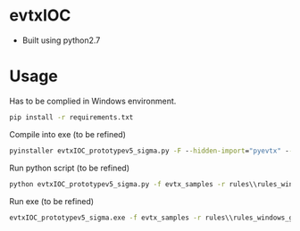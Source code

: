 # evtxIOC
- Built using python2.7

# Usage
Has to be complied in Windows environment.

```bash
pip install -r requirements.txt
```

Compile into exe (to be refined)
```cmd
pyinstaller evtxIOC_prototypev5_sigma.py -F --hidden-import="pyevtx" --hidden-import="yaml" --hidden-import="sqlalchemy.sql.default_comparator"
```

Run python script (to be refined)
```cmd
python evtxIOC_prototypev5_sigma.py -f evtx_samples -r rules\\rules_windows_generic.json -o temp\\sub
```

Run exe (to be refined)
```cmd
evtxIOC_prototypev5_sigma.exe -f evtx_samples -r rules\\rules_windows_generic.json -o temp\\sub
```
